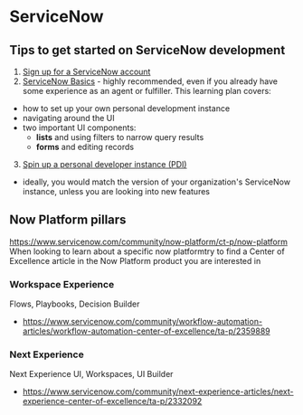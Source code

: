 # ServiceNow

## Tips to get started on ServiceNow development

1. [Sign up for a ServiceNow account](https://signon.service-now.com/x_snc_sso_auth.do#/sign-up)
2. [ServiceNow Basics](https://developer.servicenow.com/dev.do#!/learn/learning-plans/rome/new_to_servicenow/app_store_learnv2_buildmyfirstapp_rome_servicenow_basics_objectives) - highly recommended, even if you already have some experience as an agent or fulfiller. This learning plan covers:
  - how to set up your own personal development instance
  - navigating around the UI
  - two important UI components: 
    - **lists** and using filters to narrow query results
    - **forms** and editing records
3. [Spin up a personal developer instance (PDI)](https://developer.servicenow.com/dev.do) 
  - ideally, you would match the version of your organization's ServiceNow instance, unless you are looking into new features

## Now Platform pillars
https://www.servicenow.com/community/now-platform/ct-p/now-platform
When looking to learn about a specific now platformtry to find a Center of Excellence article in the Now Platform product you are interested in

### Workspace Experience
Flows, Playbooks, Decision Builder
- https://www.servicenow.com/community/workflow-automation-articles/workflow-automation-center-of-excellence/ta-p/2359889

### Next Experience
Next Experience UI, Workspaces, UI Builder
- https://www.servicenow.com/community/next-experience-articles/next-experience-center-of-excellence/ta-p/2332092
